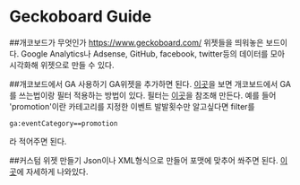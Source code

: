 # Geckoboard Guide

##개코보드가 무엇인가
https://www.geckoboard.com/
위젯들을 띄워놓은 보드이다. Google Analytics나 Adsense, GitHub, facebook, twitter등의 데이터를 모아 시각화해 위젯으로 만들 수 있다.


##개코보드에서 GA 사용하기
GA위젯을 추가하면 된다.
[이곳](https://www.geckoboard.com/learn/help-and-support/how-to-guides/google-analytics-and-filters/#.VNmuEVOsXZY)을 보면 개코보드에서 GA를 쓰는법이랑 필터 적용하는 방법이 있다.
필터는 [이곳](https://developers.google.com/analytics/devguides/reporting/core/dimsmets#view=detail&group=event_tracking)을 참조해 만든다.
예를 들어 'promotion'이란 카테고리를 지정한 이벤트 발발횟수만 알고싶다면 filter를
```
ga:eventCategory==promotion
```
라 적어주면 된다.


##커스텀 위젯 만들기
Json이나 XML형식으로 만들어 포맷에 맞추어 쏴주면 된다. 
[이곳](https://developer.geckoboard.com/#introduction)에 자세하게 나와있다.
